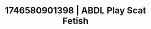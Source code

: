 ---
categories:
- Skin worship
- Roleplay seduction
- AI-generated
- Romantic kink
- Slow burn erotica
- Kinky fairytales
- ASMR
- Cosplay
image: /assets/images/1746580901398.jpg
layout: post
seo:
  description: Featured content with premium Scat Fetish, ABDL Play. HD images available.
  keywords: Scat Fetish, ABDL Play
  og_image: /assets/images/1746580901398.jpg
  schema_type: VisualArtwork
tags:
- ABDL Play
- '#1746580901398'
- Scat Fetish
title: 1746580901398 | ABDL Play Scat Fetish
---